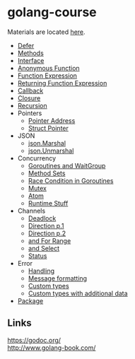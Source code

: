 # golang-course

Materials are located [here](https://docs.google.com/document/d/1ckYpi6hcRkaBUEk975f54oGsHYHu7GhzOk7-nOrkNxo).

- [Defer](115-exercise/main.go)
- [Methods](116-exercise/main.go)
- [Interface](117-exercise/main.go)
- [Anonymous Function](118-exercise/main.go)
- [Function Expression](119-exercise/main.go)
- [Returning Function Expression](120-exercise/main.go)
- [Callback](121-exercise/main.go)
- [Closure](122-exercise/main.go)
- [Recursion](123-exercise/main.go)
- Pointers
  - [Pointer Address](127-exercise/main.go)
  - [Struct Pointer](128-exercise/main.go)
- JSON
  - [json.Marshal](136-exercise/main.go)
  - [json.Unmarshal](137-exercise/main.go)
- Concurrency
  - [Goroutines and WaitGroup](148-exercise/main.go)
  - [Method Sets](149-exercise/main.go)
  - [Race Condition in Goroutines](150-exercise/main.go)
  - [Mutex](151-exercise/main.go)
  - [Atom](152-exercise/main.go)
  - [Runtime Stuff](153-exercise/main.go)
- Channels
  - [Deadlock](164-exercise/main.go)
  - [Direction p.1](164-exercise/main.go)
  - [Direction p.2](165-exercise/main.go)
  - [and For Range](166-exercise/main.go)
  - [and Select](167-exercise/main.go)
  - [Status](168-exercise/main.go)
- Error 
  - [Handling](176-exercise/main.go)
  - [Message formatting](177-exercise/main.go)
  - [Custom types](178-exercise/main.go)
  - [Custom types with additional data](179-exercise/main.go)
- [Package](186-exercise/main.go)

## Links

https://godoc.org/  
http://www.golang-book.com/
